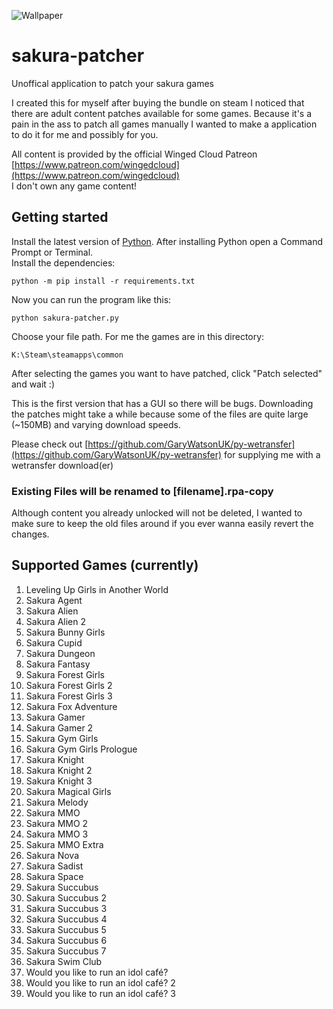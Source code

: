 ![Wallpaper](https://cdn.cloudflare.steamstatic.com/steamcommunity/public/images/items/935070/341aee92e96130ec2d5eec794143a68c2fc5d29d.jpg)

# sakura-patcher

Unoffical application to patch your sakura games

I created this for myself after buying the bundle on steam I noticed that there are adult content patches available for some games.
Because it's a pain in the ass to patch all games manually I wanted to make a application to do it for me and possibly for you.

All content is provided by the official Winged Cloud Patreon [https://www.patreon.com/wingedcloud](https://www.patreon.com/wingedcloud)  
I don't own any game content!

## Getting started

Install the latest version of [Python](https://www.python.org/downloads/). After installing Python open a Command Prompt or Terminal.  
Install the dependencies:  

    python -m pip install -r requirements.txt

Now you can run the program like this:

    python sakura-patcher.py 

Choose your file path. For me the games are in this directory:

    K:\Steam\steamapps\common

After selecting the games you want to have patched, click "Patch selected" and wait :)

This is the first version that has a GUI so there will be bugs.
Downloading the patches might take a while because some of the files are quite large (~150MB) and varying download speeds.

Please check out [https://github.com/GaryWatsonUK/py-wetransfer](https://github.com/GaryWatsonUK/py-wetransfer) for supplying me with a wetransfer download(er)

### Existing Files will be renamed to [filename].rpa-copy

Although content you already unlocked will not be deleted, I wanted to make sure to keep the old files around if you ever wanna easily revert the changes.

## Supported Games (currently)

1. Leveling Up Girls in Another World
2. Sakura Agent
3. Sakura Alien
4. Sakura Alien 2
5. Sakura Bunny Girls
6. Sakura Cupid
7. Sakura Dungeon
8. Sakura Fantasy
9. Sakura Forest Girls
10. Sakura Forest Girls 2
11. Sakura Forest Girls 3
12. Sakura Fox Adventure
13. Sakura Gamer
14. Sakura Gamer 2
15. Sakura Gym Girls
16. Sakura Gym Girls Prologue
17. Sakura Knight
18. Sakura Knight 2
19. Sakura Knight 3
20. Sakura Magical Girls
21. Sakura Melody
22. Sakura MMO
23. Sakura MMO 2
24. Sakura MMO 3
25. Sakura MMO Extra
26. Sakura Nova
27. Sakura Sadist
28. Sakura Space
29. Sakura Succubus
30. Sakura Succubus 2
31. Sakura Succubus 3
32. Sakura Succubus 4
33. Sakura Succubus 5
34. Sakura Succubus 6
35. Sakura Succubus 7
36. Sakura Swim Club
37. Would you like to run an idol café?
38. Would you like to run an idol café? 2
39. Would you like to run an idol café? 3

